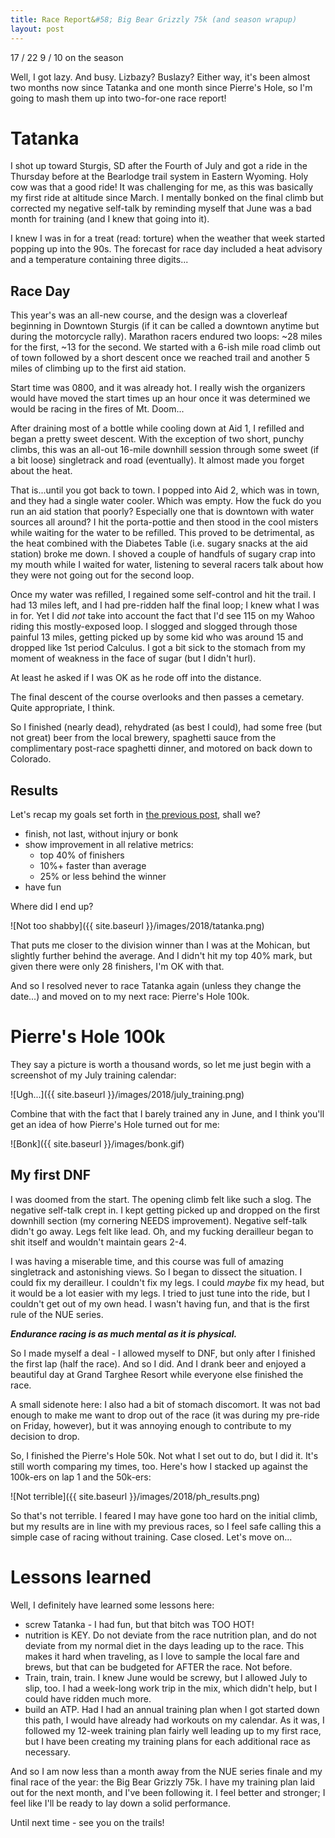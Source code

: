 ```yaml
---
title: Race Report&#58; Big Bear Grizzly 75k (and season wrapup)
layout: post
---
```





17 / 22
9 / 10 on the season




Well, I got lazy. And busy. Lizbazy? Buslazy? Either way, it's been almost two months now since Tatanka and one month since Pierre's Hole, so I'm going to mash them up into two-for-one race report!

# Tatanka

I shot up toward Sturgis, SD after the Fourth of July and got a ride in the Thursday before at the
Bearlodge trail system in Eastern Wyoming. Holy cow was that a good ride! It was challenging for me,
as this was basically my first ride at altitude since March. I mentally bonked on the final climb
but corrected my negative self-talk by reminding myself that June was a bad month for training (and
I knew that going into it).

I knew I was in for a treat (read: torture) when the weather that week started popping up into the
90s. The forecast for race day included a heat advisory and a temperature containing three digits...

## Race Day

This year's was an all-new course, and the design was a cloverleaf beginning in Downtown Sturgis (if
it can be called a downtown anytime but during the motorcycle rally). Marathon racers endured two
loops: ~28 miles for the first, ~13 for the second. We started with a 6-ish mile road climb out of
town followed by a short descent once we reached trail and another 5 miles of climbing up to the
first aid station.

Start time was 0800, and it was already hot. I really wish the organizers would have moved the start
times up an hour once it was determined we would be racing in the fires of Mt. Doom...

After draining most of a bottle while cooling down at Aid 1, I refilled and began a pretty sweet
descent. With the exception of two short, punchy climbs, this was an all-out 16-mile downhill session
through some sweet (if a bit loose) singletrack and road (eventually). It almost made you forget
about the heat.

That is...until you got back to town. I popped into Aid 2, which was in town, and they had a single
water cooler. Which was empty. How the fuck do you run an aid station that poorly? Especially one
that is downtown with water sources all around? I hit the porta-pottie and then stood in the cool
misters while waiting for the water to be refilled. This proved to be detrimental, as the heat
combined with the Diabetes Table (i.e. sugary snacks at the aid station) broke me down. I shoved a
couple of handfuls of sugary crap into my mouth while I waited for water, listening to several
racers talk about how they were not going out for the second loop.

Once my water was refilled, I regained some self-control and hit the trail. I had 13 miles left, and
I had pre-ridden half the final loop; I knew what I was in for. Yet I did *not* take into account
the fact that I'd see 115 on my Wahoo riding this mostly-exposed loop. I slogged and slogged through
those painful 13 miles, getting picked up by some kid who was around 15 and dropped like
1st period Calculus. I got a bit sick to the stomach from my moment of weakness in the face of sugar
(but I didn't hurl).

At least he asked if I was OK as he rode off into the distance.

The final descent of the course overlooks and then passes a cemetary. Quite appropriate, I think.

So I finished (nearly dead), rehydrated (as best I could), had some free (but not great) beer from 
the local brewery, spaghetti sauce from the complimentary post-race spaghetti dinner, and motored on
back down to Colorado.

## Results

Let's recap my goals set forth in [the previous post][1], shall we?

- finish, not last, without injury or bonk
- show improvement in all relative metrics:
    - top 40% of finishers
    - 10%+ faster than average
    - 25% or less behind the winner
- have fun

Where did I end up?

![Not too shabby]({{ site.baseurl }}/images/2018/tatanka.png)

That puts me closer to the division winner than I was at the Mohican, but slightly further behind
the average. And I didn't hit my top 40% mark, but given there were only 28 finishers, I'm OK with
that.

And so I resolved never to race Tatanka again (unless they change the date...) and moved on to my next race:
Pierre's Hole 100k.

# Pierre's Hole 100k

They say a picture is worth a thousand words, so let me just begin with a screenshot of my July
training calendar:

![Ugh...]({{ site.baseurl }}/images/2018/july_training.png)

Combine that with the fact that I barely trained any in June, and I think you'll get an idea of how
Pierre's Hole turned out for me:

![Bonk]({{ site.baseurl }}/images/bonk.gif)

## My first DNF

I was doomed from the start. The opening climb felt like such a slog. The negative self-talk crept
in. I kept getting picked up and dropped on the first downhill section (my cornering NEEDS
improvement). Negative self-talk didn't go away. Legs felt like lead. Oh, and my fucking derailleur
began to shit itself and wouldn't maintain gears 2-4.

I was having a miserable time, and this course was full of amazing singletrack and astonishing
views. So I began to dissect the situation. I could fix my derailleur. I couldn't fix my legs. I
could *maybe* fix my head, but it would be a lot easier with my legs. I tried to just tune into the
ride, but I couldn't get out of my own head. I wasn't having fun, and that is the first rule of the
NUE series.

***Endurance racing is as much mental as it is physical.***

So I made myself a deal - I allowed myself to DNF, but only after I finished the first lap (half the
race). And so I did. And I drank beer and enjoyed a beautiful day at Grand Targhee Resort while
everyone else finished the race.

A small sidenote here: I also had a bit of stomach discomort. It was not bad enough to make me want
to drop out of the race (it was during my pre-ride on Friday, however), but it was annoying enough
to contribute to my decision to drop.

So, I finished the Pierre's Hole 50k. Not what I set out to do, but I did it. It's still worth
comparing my times, too. Here's how I stacked up against the 100k-ers on lap 1 and the 50k-ers:

![Not terrible]({{ site.baseurl }}/images/2018/ph_results.png)

So that's not terrible. I feared I may have gone too hard on the initial climb, but my results are
in line with my previous races, so I feel safe calling this a simple case of racing without
training. Case closed. Let's move on...

# Lessons learned

Well, I definitely have learned some lessons here:

- screw Tatanka - I had fun, but that bitch was TOO HOT!
- nutrition is KEY. Do not deviate from the race nutrition plan, and do not deviate from my normal
  diet in the days leading up to the race. This makes it hard when traveling, as I love to sample
  the local fare and brews, but that can be budgeted for AFTER the race. Not before.
- Train, train, train. I knew June would be screwy, but I allowed July to slip, too. I had a
  week-long work trip in the mix, which didn't help, but I could have ridden much more.
- build an ATP. Had I had an annual training plan when I got started down this path, I would have
  already had workouts on my calendar. As it was, I followed my 12-week training plan fairly well
  leading up to my first race, but I have been creating my training plans for each additional race
  as necessary.

And so I am now less than a month away from the NUE series finale and my final race of the year: the
Big Bear Grizzly 75k. I have my training plan laid out for the next month, and I've been following
it. I feel better and stronger; I feel like I'll be ready to lay down a solid performance. 

Until next time - see you on the trails!

 [1]: /race-report-mohican-100k
